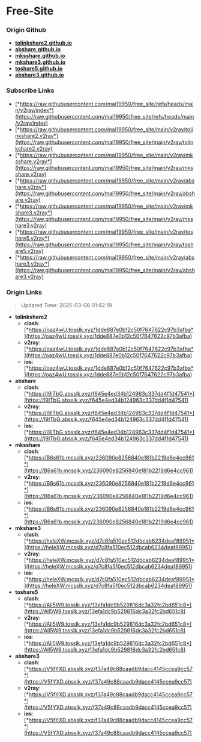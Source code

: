 # Free-Site

### Origin Github

- [**tolinkshare2.github.io**](https://github.com/tolinkshare2/tolinkshare2.github.io)
- [**abshare.github.io**](https://github.com/abshare/abshare.github.io)
- [**mksshare.github.io**](https://github.com/mksshare/mksshare.github.io)
- [**mkshare3.github.io**](https://github.com/mkshare3/mkshare3.github.io)
- [**toshare5.github.io**](https://github.com/toshare5/toshare5.github.io)
- [**abshare3.github.io**](https://github.com/abshare3/abshare3.github.io)

### Subscribe Links

- [*https://raw.githubusercontent.com/mai19950/free_site/refs/heads/main/v2ray/index*](https://raw.githubusercontent.com/mai19950/free_site/refs/heads/main/v2ray/index)
- [*https://raw.githubusercontent.com/mai19950/free_site/main/v2ray/tolinkshare2.v2ray*](https://raw.githubusercontent.com/mai19950/free_site/main/v2ray/tolinkshare2.v2ray)
- [*https://raw.githubusercontent.com/mai19950/free_site/main/v2ray/mksshare.v2ray*](https://raw.githubusercontent.com/mai19950/free_site/main/v2ray/mksshare.v2ray)
- [*https://raw.githubusercontent.com/mai19950/free_site/main/v2ray/abshare.v2ray*](https://raw.githubusercontent.com/mai19950/free_site/main/v2ray/abshare.v2ray)
- [*https://raw.githubusercontent.com/mai19950/free_site/main/v2ray/mkshare3.v2ray*](https://raw.githubusercontent.com/mai19950/free_site/main/v2ray/mkshare3.v2ray)
- [*https://raw.githubusercontent.com/mai19950/free_site/main/v2ray/toshare5.v2ray*](https://raw.githubusercontent.com/mai19950/free_site/main/v2ray/toshare5.v2ray)
- [*https://raw.githubusercontent.com/mai19950/free_site/main/v2ray/abshare3.v2ray*](https://raw.githubusercontent.com/mai19950/free_site/main/v2ray/abshare3.v2ray)

### Origin Links

> Updated Time: 2025-03-08 01:42:19

- **tolinkshare2**
  - **clash**: [*https://oaz4wU.tosslk.xyz/1dde887e0b12c50f7647622c97b3afba*](https://oaz4wU.tosslk.xyz/1dde887e0b12c50f7647622c97b3afba)
  - **v2ray**: [*https://oaz4wU.tosslk.xyz/1dde887e0b12c50f7647622c97b3afba*](https://oaz4wU.tosslk.xyz/1dde887e0b12c50f7647622c97b3afba)
  - **ios**: [*https://oaz4wU.tosslk.xyz/1dde887e0b12c50f7647622c97b3afba*](https://oaz4wU.tosslk.xyz/1dde887e0b12c50f7647622c97b3afba)
- **abshare**
  - **clash**: [*https://I9lTbG.absslk.xyz/f645e4ed34b124963c337dd4f1d47541*](https://I9lTbG.absslk.xyz/f645e4ed34b124963c337dd4f1d47541)
  - **v2ray**: [*https://I9lTbG.absslk.xyz/f645e4ed34b124963c337dd4f1d47541*](https://I9lTbG.absslk.xyz/f645e4ed34b124963c337dd4f1d47541)
  - **ios**: [*https://I9lTbG.absslk.xyz/f645e4ed34b124963c337dd4f1d47541*](https://I9lTbG.absslk.xyz/f645e4ed34b124963c337dd4f1d47541)
- **mksshare**
  - **clash**: [*https://B6s61b.mcsslk.xyz/236090e8256840e181b2219d6e4cc961*](https://B6s61b.mcsslk.xyz/236090e8256840e181b2219d6e4cc961)
  - **v2ray**: [*https://B6s61b.mcsslk.xyz/236090e8256840e181b2219d6e4cc961*](https://B6s61b.mcsslk.xyz/236090e8256840e181b2219d6e4cc961)
  - **ios**: [*https://B6s61b.mcsslk.xyz/236090e8256840e181b2219d6e4cc961*](https://B6s61b.mcsslk.xyz/236090e8256840e181b2219d6e4cc961)
- **mkshare3**
  - **clash**: [*https://heleXW.mcsslk.xyz/d7c8fa510ec512dbcab6234deaf89951*](https://heleXW.mcsslk.xyz/d7c8fa510ec512dbcab6234deaf89951)
  - **v2ray**: [*https://heleXW.mcsslk.xyz/d7c8fa510ec512dbcab6234deaf89951*](https://heleXW.mcsslk.xyz/d7c8fa510ec512dbcab6234deaf89951)
  - **ios**: [*https://heleXW.mcsslk.xyz/d7c8fa510ec512dbcab6234deaf89951*](https://heleXW.mcsslk.xyz/d7c8fa510ec512dbcab6234deaf89951)
- **toshare5**
  - **clash**: [*https://All5W9.tosslk.xyz/13efa1dc9b529816dc3a32fc2bd651c8*](https://All5W9.tosslk.xyz/13efa1dc9b529816dc3a32fc2bd651c8)
  - **v2ray**: [*https://All5W9.tosslk.xyz/13efa1dc9b529816dc3a32fc2bd651c8*](https://All5W9.tosslk.xyz/13efa1dc9b529816dc3a32fc2bd651c8)
  - **ios**: [*https://All5W9.tosslk.xyz/13efa1dc9b529816dc3a32fc2bd651c8*](https://All5W9.tosslk.xyz/13efa1dc9b529816dc3a32fc2bd651c8)
- **abshare3**
  - **clash**: [*https://V5fYXD.absslk.xyz/f37a49c88caadb9dacc4145ccea9cc57*](https://V5fYXD.absslk.xyz/f37a49c88caadb9dacc4145ccea9cc57)
  - **v2ray**: [*https://V5fYXD.absslk.xyz/f37a49c88caadb9dacc4145ccea9cc57*](https://V5fYXD.absslk.xyz/f37a49c88caadb9dacc4145ccea9cc57)
  - **ios**: [*https://V5fYXD.absslk.xyz/f37a49c88caadb9dacc4145ccea9cc57*](https://V5fYXD.absslk.xyz/f37a49c88caadb9dacc4145ccea9cc57)
